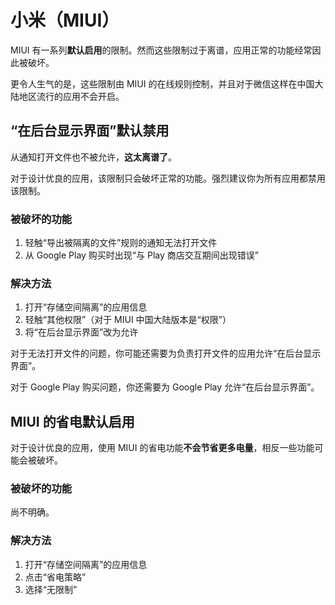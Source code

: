 # 小米（MIUI）

MIUI 有一系列**默认启用**的限制。然而这些限制过于离谱，应用正常的功能经常因此被破坏。

更令人生气的是，这些限制由 MIUI 的在线规则控制，并且对于微信这样在中国大陆地区流行的应用不会开启。

## “在后台显示界面”默认禁用

从通知打开文件也不被允许，**这太离谱了**。

对于设计优良的应用，该限制只会破坏正常的功能。强烈建议你为所有应用都禁用该限制。

### 被破坏的功能

1. 轻触“导出被隔离的文件”规则的通知无法打开文件
2. 从 Google Play 购买时出现“与 Play 商店交互期间出现错误”

### 解决方法

1. 打开“存储空间隔离”的应用信息
2. 轻触“其他权限”（对于 MIUI 中国大陆版本是“权限”）
3. 将“在后台显示界面”改为允许

对于无法打开文件的问题，你可能还需要为负责打开文件的应用允许“在后台显示界面”。

对于 Google Play 购买问题，你还需要为 Google Play 允许“在后台显示界面”。

## MIUI 的省电默认启用

对于设计优良的应用，使用 MIUI 的省电功能**不会节省更多电量**，相反一些功能可能会被破坏。

### 被破坏的功能

尚不明确。

### 解决方法

1. 打开“存储空间隔离”的应用信息
2. 点击“省电策略”
3. 选择“无限制”